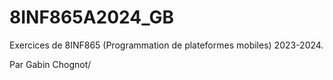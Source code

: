 # 8INF865A2024_GB

Exercices de 8INF865 (Programmation de plateformes mobiles) 2023-2024. 

Par Gabin Chognot/
